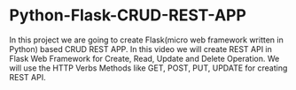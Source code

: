 # Python-Flask-CRUD-REST-APP
In this project we are going to create Flask(micro web framework written in Python) based CRUD REST APP. In this video we will create REST API in Flask Web Framework for Create,  Read, Update and Delete Operation. We will use the HTTP Verbs Methods like GET, POST, PUT, UPDATE for creating REST API.
